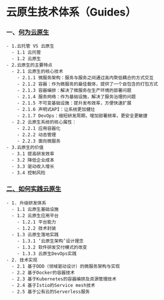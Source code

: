 云原生技术体系（Guides）
=============
### 一、[何为云原生](体系总览/何为云原生.md)
    - 1.云托管 VS 云原生
      - 1.1 云托管
      - 1.2 云原生
    - 2.云原生的主要特点
      - 2.1 云原生的核心技术
        - 2.1.1 微服务架构：服务与服务之间通过高内聚低耦合的方式交互
        - 2.1.2 容器：作为微服务的最佳载体，提供了一个自包含的打包方式
        - 2.1.3 容器编排：解决了微服务在生产环境的部署问题
        - 2.1.4 服务网络：作为基础设施，解决了服务治理的问题
        - 2.1.5 不可变基础设施：提升发布效率，方便快速扩展
        - 2.1.6 声明式API：让系统更加健壮
        - 2.1.7 DevOps：缩短研发周期，增加部署频率，更安全更敏捷
      - 2.2 云原生系统的核心属性：
        - 2.2.1 应用容器化
        - 2.2.2 动态管理
        - 2.2.3 面向微服务
    - 3.云原生的价值
      - 3.1 提高研发效率
      - 3.2 降低企业成本
      - 3.3 驱动收入增长
      - 3.4 控制风险


### [二、如何实践云原生](体系总览/如何实践云原生.md)

    - 1. 升级研发体系
      - 1.1 云原生基础设施
      - 1.2 云原生应用平台
        - 1.2.1 平台能力
        - 1.2.2 技术封装
      - 1.3 云原生落地实践
        - 1.3.1 ‘云原生架构’设计理念
        - 1.3.2 软件研发交付模式的改变
        - 1.3.3 云原生DevOps实践
    - 2. 技术实现
      - 2.1 基于DDD（领域驱动设计）的微服务架构与实现
      - 2.2 基于Docker的容器技术
      - 2.3 基于Kubernetes的容器编排及资源管理技术
      - 2.4 基于Istio的Service mesh技术
      - 2.5 基于公有云的Serverless服务
